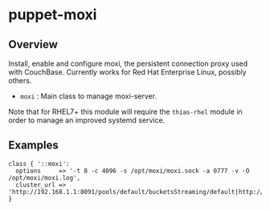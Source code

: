 # puppet-moxi

## Overview

Install, enable and configure moxi, the persistent connection proxy used with
CouchBase. Currently works for Red Hat Enterprise Linux, possibly others.

* `moxi` : Main class to manage moxi-server.

Note that for RHEL7+ this module will require the `thias-rhel` module in
order to manage an improved systemd service.

## Examples

```puppet
class { '::moxi':
  options     => '-t 8 -c 4096 -s /opt/moxi/moxi.sock -a 0777 -v -O /opt/moxi/moxi.log',
  cluster_url => 'http://192.168.1.1:8091/pools/default/bucketsStreaming/default|http://192.168.1.2:8091/pools/default/bucketsStreaming/default',
}
```

